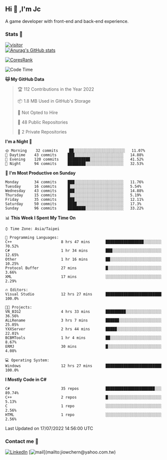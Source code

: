## Hi 👋 ,I'm Jc  

A game developer with front-end and back-end experience.  

### Stats  📝
[![visitor](https://visitor-badge.glitch.me/badge?page_id=jiowchern.jiowchern&style=flat-square&color=0088cc)](https://visitor-badge.glitch.me/badge?page_id=jiowchern.jiowchern&style=flat-square&color=0088cc)  
[![Anurag's GitHub stats](https://github-readme-stats.vercel.app/api?username=jiowchern&count_private=true&&show_icons=true)](https://github.com/anuraghazra/github-readme-stats)  
<!-- [![trophy](https://github-profile-trophy.vercel.app/?username=jiowchern)](https://github.com/ryo-ma/github-profile-trophy)   -->
[![CoresRank](https://cr-ss-service.azurewebsites.net/api/ScreenShot?widget=summary&username=jiowchern)](https://cr-ss-service.azurewebsites.net/api/ScreenShot?widget=summary&username=jiowchern)


<!--START_SECTION:waka-->
![Code Time](http://img.shields.io/badge/Code%20Time-436%20hrs%2014%20mins-blue)

**🐱 My GitHub Data** 

> 🏆 112 Contributions in the Year 2022
 > 
> 📦 1.8 MB Used in GitHub's Storage 
 > 
> 🚫 Not Opted to Hire
 > 
> 📜 48 Public Repositories 
 > 
> 🔑 2 Private Repositories  
 > 
**I'm a Night 🦉** 

```text
🌞 Morning    32 commits     ██░░░░░░░░░░░░░░░░░░░░░░░   11.07% 
🌆 Daytime    43 commits     ███░░░░░░░░░░░░░░░░░░░░░░   14.88% 
🌃 Evening    120 commits    ██████████░░░░░░░░░░░░░░░   41.52% 
🌙 Night      94 commits     ████████░░░░░░░░░░░░░░░░░   32.53%

```
📅 **I'm Most Productive on Sunday** 

```text
Monday       34 commits     ███░░░░░░░░░░░░░░░░░░░░░░   11.76% 
Tuesday      16 commits     █░░░░░░░░░░░░░░░░░░░░░░░░   5.54% 
Wednesday    43 commits     ███░░░░░░░░░░░░░░░░░░░░░░   14.88% 
Thursday     15 commits     █░░░░░░░░░░░░░░░░░░░░░░░░   5.19% 
Friday       35 commits     ███░░░░░░░░░░░░░░░░░░░░░░   12.11% 
Saturday     50 commits     ████░░░░░░░░░░░░░░░░░░░░░   17.3% 
Sunday       96 commits     ████████░░░░░░░░░░░░░░░░░   33.22%

```


📊 **This Week I Spent My Time On** 

```text
⌚︎ Time Zone: Asia/Taipei

💬 Programming Languages: 
C++                      8 hrs 47 mins       █████████████████░░░░░░░░   70.52% 
C#                       1 hr 34 mins        ███░░░░░░░░░░░░░░░░░░░░░░   12.65% 
Other                    1 hr 16 mins        ██░░░░░░░░░░░░░░░░░░░░░░░   10.25% 
Protocol Buffer          27 mins             █░░░░░░░░░░░░░░░░░░░░░░░░   3.66% 
XML                      17 mins             ░░░░░░░░░░░░░░░░░░░░░░░░░   2.29%

🔥 Editors: 
Visual Studio            12 hrs 27 mins      █████████████████████████   100.0%

🐱‍💻 Projects: 
VN_BIG2                  4 hrs 33 mins       █████████░░░░░░░░░░░░░░░░   36.56% 
ALLRename                3 hrs 7 mins        ██████░░░░░░░░░░░░░░░░░░░   25.05% 
YXXServer                2 hrs 44 mins       █████░░░░░░░░░░░░░░░░░░░░   22.01% 
BCBMTools                1 hr 4 mins         ██░░░░░░░░░░░░░░░░░░░░░░░   8.67% 
ERMJ                     30 mins             █░░░░░░░░░░░░░░░░░░░░░░░░   4.08%

💻 Operating System: 
Windows                  12 hrs 27 mins      █████████████████████████   100.0%

```

**I Mostly Code in C#** 

```text
C#                       35 repos            ██████████████████████░░░   89.74% 
C++                      2 repos             █░░░░░░░░░░░░░░░░░░░░░░░░   5.13% 
C                        1 repo              ░░░░░░░░░░░░░░░░░░░░░░░░░   2.56% 
HTML                     1 repo              ░░░░░░░░░░░░░░░░░░░░░░░░░   2.56%

```



 Last Updated on 17/07/2022 14:56:00 UTC
<!--END_SECTION:waka-->



### Contact me 💬
[![LinkedIn](https://img.shields.io/badge/-JiowchernChen-0077B5?style==flat-square&logo=LinkedIn&logoColor=white)](https://www.linkedin.com/in/jiowchern-chen-4aaa90b7/) [![mail](https://img.shields.io/badge/-jiowchern%40yahoo.com.tw-blueviolet?style=flat-square&logo=yahoo!)](mailto:jiowchern@yahoo.com.tw)    

<!-- [![Linkedin Badge](https://img.shields.io/badge/-LinkedIn-blue?style=flat-square&logo=Linkedin&logoColor=white&link=https://www.linkedin.com/in/jiowchern-chen-4aaa90b7/)](https://www.linkedin.com/in/jiowchern-chen-4aaa90b7/) -->


<!--
**jiowchern/jiowchern** is a ✨ _special_ ✨ repository because its `README.md` (this file) appears on your GitHub profile.

Here are some ideas to get you started:

- 🔭 I’m currently working on ...
- 🌱 I’m currently learning ...
- 👯 I’m looking to collaborate on ...
- 🤔 I’m looking for help with ...
- 💬 Ask me about ...
- 📫 How to reach me: ...
- 😄 Pronouns: ...
- ⚡ Fun fact: ...
-->
